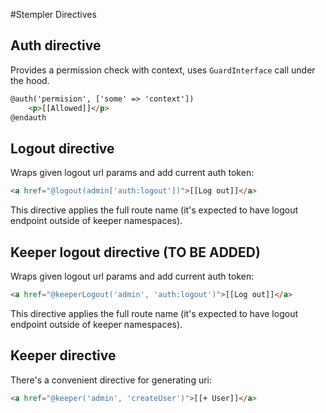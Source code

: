 #Stempler Directives

## Auth directive
Provides a permission check with context, uses `GuardInterface` call under the hood.
```html
@auth('permision', ['some' => 'context'])
    <p>[[Allowed]]</p>
@endauth
```

## Logout directive
Wraps given logout url params and add current auth token:
```html
<a href="@logout(admin['auth:logout'])">[[Log out]]</a>
``` 
This directive applies the full route name (it's expected to have logout endpoint outside of keeper namespaces).
## Keeper logout directive (TO BE ADDED)
Wraps given logout url params and add current auth token:
```html
<a href="@keeperLogout('admin', 'auth:logout')">[[Log out]]</a>
``` 
This directive applies the full route name (it's expected to have logout endpoint outside of keeper namespaces).

## Keeper directive
There's a convenient directive for generating uri:
```html
<a href="@keeper('admin', 'createUser')">[[+ User]]</a>
```
